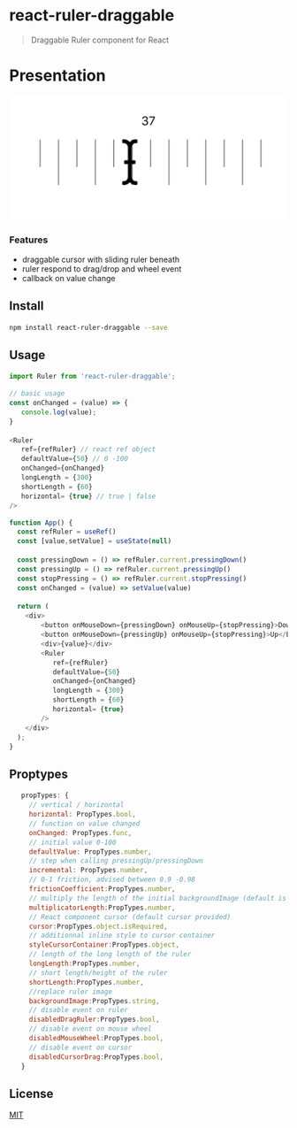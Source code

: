 # react-ruler-draggable

> Draggable Ruler component for React

# Presentation

![设计稿](./src/assets/ui.png "ui")


### Features

* draggable cursor with sliding ruler beneath
* ruler respond to drag/drop and wheel event
* callback on value change



## Install

```bash
npm install react-ruler-draggable --save
```

## Usage

``` js
import Ruler from 'react-ruler-draggable';
```

``` js
// basic usage
const onChanged = (value) => {
   console.log(value);
}

<Ruler
   ref={refRuler} // react ref object
   defaultValue={50} // 0 -100
   onChanged={onChanged}
   longLength = {300}
   shortLength = {60}
   horizontal= {true} // true | false
/>
```


``` js
function App() {
  const refRuler = useRef()
  const [value,setValue] = useState(null)

  const pressingDown = () => refRuler.current.pressingDown()
  const pressingUp = () => refRuler.current.pressingUp()
  const stopPressing = () => refRuler.current.stopPressing()
  const onChanged = (value) => setValue(value)

  return (
    <div>
        <button onMouseDown={pressingDown} onMouseUp={stopPressing}>Down</button>
        <button onMouseDown={pressingUp} onMouseUp={stopPressing}>Up</button>
        <div>{value}</div>
        <Ruler
           ref={refRuler}
           defaultValue={50}
           onChanged={onChanged}
           longLength = {300}
           shortLength = {60}
           horizontal= {true}
        />
    </div>
  );
}
```

## Proptypes

```js
   propTypes: {
     // vertical / horizontal
     horizontal: PropTypes.bool,
     // function on value changed
     onChanged: PropTypes.func,
     // initial value 0-100
     defaultValue: PropTypes.number,
     // step when calling pressingUp/pressingDown
     incremental: PropTypes.number,  
     // 0-1 friction, advised between 0.9 -0.98
     frictionCoefficient:PropTypes.number,
     // multiply the length of the initial backgroundImage (default is 20)
     multiplicatorLength:PropTypes.number,
     // React component cursor (default cursor provided)
     cursor:PropTypes.object.isRequired,
     // additionnal inline style to cursor container
     styleCursorContainer:PropTypes.object,
     // length of the long length of the ruler
     longLength:PropTypes.number,
     // short length/height of the ruler
     shortLength:PropTypes.number,
     //replace ruler image
     backgroundImage:PropTypes.string,
     // disable event on ruler
     disabledDragRuler:PropTypes.bool,
     // disable event on mouse wheel
     disabledMouseWheel:PropTypes.bool,
     // disable event on cursor
     disabledCursorDrag:PropTypes.bool,
   }
```


## License

[MIT][mit-license]

[mit-license]: ./LICENSE
